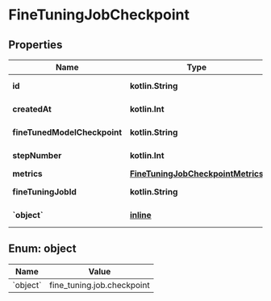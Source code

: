 
# FineTuningJobCheckpoint

## Properties
| Name | Type | Description | Notes |
| ------------ | ------------- | ------------- | ------------- |
| **id** | **kotlin.String** | The checkpoint identifier, which can be referenced in the API endpoints. |  |
| **createdAt** | **kotlin.Int** | The Unix timestamp (in seconds) for when the checkpoint was created. |  |
| **fineTunedModelCheckpoint** | **kotlin.String** | The name of the fine-tuned checkpoint model that is created. |  |
| **stepNumber** | **kotlin.Int** | The step number that the checkpoint was created at. |  |
| **metrics** | [**FineTuningJobCheckpointMetrics**](FineTuningJobCheckpointMetrics.md) |  |  |
| **fineTuningJobId** | **kotlin.String** | The name of the fine-tuning job that this checkpoint was created from. |  |
| **&#x60;object&#x60;** | [**inline**](#&#x60;Object&#x60;) | The object type, which is always \&quot;fine_tuning.job.checkpoint\&quot;. |  |


<a id="`Object`"></a>
## Enum: object
| Name | Value |
| ---- | ----- |
| &#x60;object&#x60; | fine_tuning.job.checkpoint |



